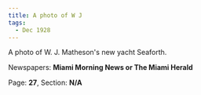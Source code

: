 ```yaml
---  
title: A photo of W J  
tags:  
  - Dec 1928  
---  
```

  
A photo of W. J. Matheson's new yacht Seaforth.  
  
Newspapers: **Miami Morning News or The Miami Herald**  
  
Page: **27**, Section: **N/A** 

